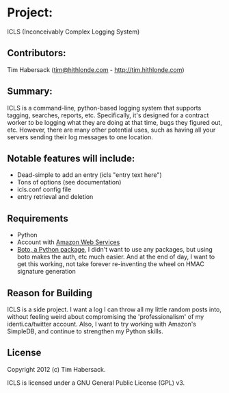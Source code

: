 # Project: #

ICLS (Inconceivably Complex Logging System)

## Contributors: ##

Tim Habersack (tim@hithlonde.com - http://tim.hithlonde.com)

## Summary: ##

ICLS is a command-line, python-based logging system that supports tagging, searches, reports, etc. Specifically, it's designed for a contract worker to be logging what they are doing at that time, bugs they figured out, etc. However, there are many other potential uses, such as having all your servers sending their log messages to one location.

## Notable features will include: ##

* Dead-simple to add an entry (icls "entry text here")
* Tons of options (see documentation)
* icls.conf config file
* entry retrieval and deletion

## Requirements ##

* Python
* Account with [Amazon Web Services](https://aws.amazon.com/)
* [Boto, a Python package](https://code.google.com/p/boto/), I didn't want to use any packages, but using boto makes the auth, etc much easier. And at the end of day, I want to get this working, not take forever re-inventing the wheel on HMAC signature generation

## Reason for Building ##

ICLS is a side project. I want a log I can throw all my little random posts into, without feeling weird about compromising the 'professionalism' of my identi.ca/twitter account. Also, I want to try working with Amazon's SimpleDB, and continue to strengthen my Python skills.

## License ##

Copyright 2012 (c) Tim Habersack.

ICLS is licensed under a GNU General Public License (GPL) v3.
